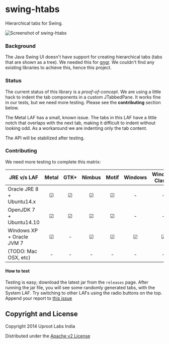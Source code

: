 swing-htabs
===========

Hierarchical tabs for Swing.

![Screenshot of swing-htabs](https://gngr.info/media/img/misc/swing-htabs-0.0.png)

### Background
The Java Swing UI doesn't have support for creating hierarchical tabs (tabs that are shown as a tree).
We needed this for [gngr](https://gngr.info).
We couldn't find any existing libraries to achieve this, hence this project.

### Status
The current status of this library is a *proof-of-concept*. We are using a little hack to indent the tab components
in a custom JTabbedPane. It works fine in our tests, but we need more testing. Please see the **contributing** section below.

The Metal LAF has a small, known issue. The tabs in this LAF have a little notch that overlaps with the next tab, making
it difficult to indent without looking odd. As a workaround we are indenting only the tab content.

The API will be stabilized after testing.

### Contributing
We need more testing to complete this matrix:

JRE v/s LAF                | Metal    | GTK+     | Nimbus   | Motif   | Windows | Windows Classic
-----------------          | :-----:  | :-----:  | :-----:  | :-----: | :-----: | :-------------:
Oracle JRE 8 + Ubuntu14.x  | ☑        | ☑        | ☑        | ☑       | -       | -
OpenJDK 7 + Ubuntu14.10    | ☑        | ☑        | ☑        | ☑       | -       | -
Windows XP + Oracle JVM 7  | ☑        | -        | ☑        | ☑       | ☑       | ☑
(TODO: Mac OSX, etc)       | -        | -        | -        | -       | -       | -

#### How to test
Testing is easy; download the latest jar from the `releases` page. After running the jar file, you will
see some randomly generated tabs, with the System LAF. Try switching to other LAFs using the radio buttons
on the top. Append your report to [this issue](https://github.com/UprootLabs/swing-htabs/issues/1)

## Copyright and License

Copyright 2014 Uproot Labs India

Distributed under the [Apache v2 License](https://www.apache.org/licenses/LICENSE-2.0.html)
